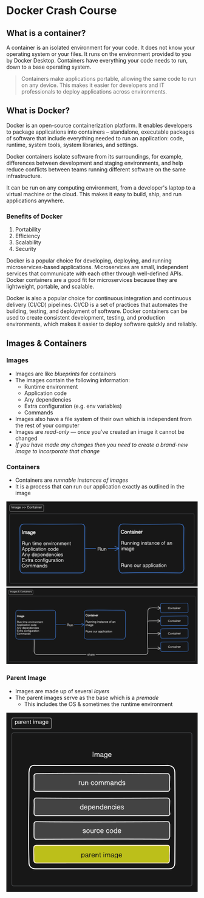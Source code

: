 # Docker Crash Course

## What is a container?

A container is an isolated environment for your code. It does not know your operating system or your files. It runs on the environment provided to you by Docker Desktop. Containers have everything your code needs to run, down to a base operating system.

> Containers make applications portable, allowing the same code to run on any device. This makes it easier for developers and IT professionals to deploy applications across environments.

## What is Docker?

Docker is an open-source containerization platform. It enables developers to package applications into containers – standalone, executable packages of software that include everything needed to run an application: code, runtime, system tools, system libraries, and settings.

Docker containers isolate software from its surroundings, for example, differences between development and staging environments, and help reduce conflicts between teams running different software on the same infrastructure.

It can be run on any computing environment, from a developer's laptop to a virtual machine or the cloud. This makes it easy to build, ship, and run applications anywhere.

### Benefits of Docker

1. Portability
2. Efficiency
3. Scalability
4. Security

Docker is a popular choice for developing, deploying, and running microservices-based applications. Microservices are small, independent services that communicate with each other through well-defined APIs. Docker containers are a good fit for microservices because they are lightweight, portable, and scalable.

Docker is also a popular choice for continuous integration and continuous delivery (CI/CD) pipelines. CI/CD is a set of practices that automates the building, testing, and deployment of software. Docker containers can be used to create consistent development, testing, and production environments, which makes it easier to deploy software quickly and reliably.

## Images & Containers

### Images

- Images are like _blueprints_ for containers
- The images contain the following information:
  - Runtime environment
  - Application code
  - Any dependencies
  - Extra configuration (e.g. env variables)
  - Commands
- Images also have a file system of their own which is independent from the rest of your computer
- Images are _read-only_ — once you’ve created an image it cannot be changed
- _If you have made any changes then you need to create a brand-new image to incorporate that change_

### Containers

- Containers are _runnable instances of images_
- It is a process that can run our application exactly as outlined in the image

![alt text](./resources/image-2.png)
![alt text](./resources/image-1.png)

### Parent Image

- Images are made up of several _layers_
- The parent images serve as the base which is a _premade_
  - This includes the OS & sometimes the runtime environment

![alt text](./resources/image.png)
